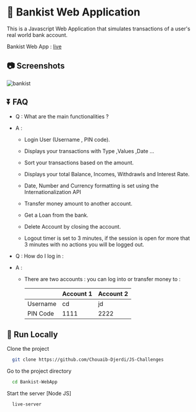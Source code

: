 # 🏦 Bankist Web Application

This is a Javascript Web Application that simulates transactions of a user's real world bank account.

Bankist Web App : <a href="https://chouaib-djerdi.github.io/JS-Challenges/Bankist-WebApp/" target="_blank">live</a>

## 📷 Screenshots
![bankist](https://github.com/Chouaib-Djerdi/JS-Challenges/assets/116681645/e844a52b-d1d3-425b-96bd-98df5a4b54bc) 



## ⏬ FAQ

- Q : What are the main functionalities ?
- A :

  - Login User (Username , PIN code).

  - Displays your transactions with Type ,Values ,Date ...

  - Sort your transactions based on the amount.

  - Displays your total Balance, Incomes, Withdrawls and Interest Rate.

  - Date, Number and Currency formatting is set using the Internationalization API

  - Transfer money amount to another account.

  - Get a Loan from the bank.

  - Delete Account by closing the account.

  - Logout timer is set to 3 minutes, if the session is open for more that 3 minutes with no actions you will be logged out.

- Q : How do I log in :
- A :

  - There are two accounts : you can log into or transfer money to :

    |          | Account 1 | Account 2 |
    | -------- | --------- | --------- |
    | Username | cd        | jd        |
    | PIN Code | 1111      | 2222      |

## 🚀 Run Locally

Clone the project

```bash
  git clone https://github.com/Chouaib-Djerdi/JS-Challenges
```

Go to the project directory

```bash
  cd Bankist-WebApp
```

Start the server [Node JS]

```bash
  live-server
```

